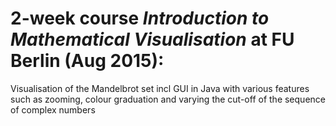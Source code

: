 # 2-week course _Introduction to Mathematical Visualisation_ at FU Berlin (Aug 2015): 

Visualisation of the Mandelbrot set incl GUI in Java with various features such as zooming, colour graduation and varying the cut-off of the sequence of complex numbers

